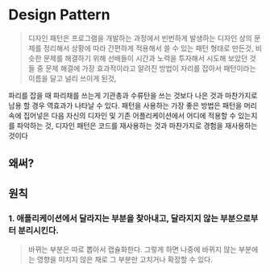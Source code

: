 # Design Pattern
> 디자인 패턴은 프로그램을 개발하는 과정에서 빈번하게 발생하는 디자인 상의 문제를
> 정리해서 상황에 따라 간편하게 적용해서 쓸 수 있는 패턴 형태로 만든것, 
> 비슷한 문제를 해결하기 위해 선배들이 시간과 노력을 투자해서 시도해 보았던 것들 중
> 문제 해결에 가장 효과적이라고 알려진 방법이 자리를 잡아서 패턴이라는 이름을 달고 널리 쓰이게 된것,

파리를 잡을 때 파리채를 쓰는게 기관총과 수류탄을 쓰는 것보다 나은 것과 마찬가지로 남용 할 경우 역효과가 나타날 수 있다.
패턴을 사용하는 가장 좋은 방법은 패턴을 머리 속에 집어넣은 다음 자신의 디자인 및 기존 어플리케이션에서
어디에 적용할 수 있는지를 파악하는 것, 디자인 패턴은 코드를 재사용하는 것과 마찬가지로 경험을 재사용하는 것이다

## 왜써?
> 


## 원칙

### 1. 애플리케이션에서 달라지는 부분을 찾아내고, 달라지지 않는 부분으로부터 분리시킨다.
> 바뀌는 부분은 따로 뽑아서 캡슐화한다. 그렇게 하면 나중에 바뀌지 않는 부분에는 영향을 미치지 않은 채로 그 부분만 고치거나 확장할 수 있다.



